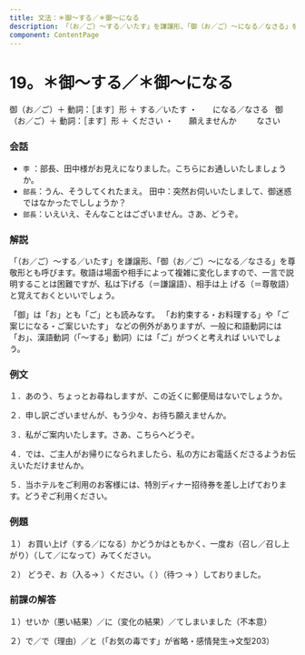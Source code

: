 ```yaml
---
title: 文法：＊御～する／＊御～になる
description: 「（お／ご）～する／いたす」を謙譲形、「御（お／ご）～になる／なさる」を尊敬形とも呼びます。敬語は場面や相手によって複雑に変化しますので、一言で説明することは困難ですが、私は下げる（＝謙譲語）、相手は上 げる（＝尊敬語）と覚えておくといいでしょう。
component: ContentPage
---
```



# 19。＊御～する／＊御～になる
御（お／ご）＋ 動詞：［ます］形 ＋ する／いたす ・
                                                              になる／なさる  
御（お／ご）＋ 動詞：［ます］形 ＋ ください ・
                                                  願えませんか  
                                                               なさい  

### 会話
- `李` ：部長、田中様がお見えになりました。こちらにお通しいたしましょうか。
- `部長`：うん、そうしてくれたまえ。 田中：突然お伺いいたしまして、御迷惑ではなかったでししょうか？
- `部長`：いえいえ、そんなことはございません。さあ、どうぞ。

### 解説
「（お／ご）～する／いたす」を謙譲形、「御（お／ご）～になる／なさる」を尊敬形とも呼びます。敬語は場面や相手によって複雑に変化しますので、一言で説明することは困難ですが、私は下げる（＝謙譲語）、相手は上 げる（＝尊敬語）と覚えておくといいでしょう。

「御」は「お」とも「ご」とも読みなす。 「お約束する・お料理する」や「ご案じになる・ご案じいたす」 などの例外がありますが、一般に和語動詞には「お」、漢語動詞（「～する」動詞）には「ご」がつくと考えれば いいでしょう。

### 例文
１．あのう、ちょっとお尋ねしますが、この近くに郵便局はないでしょうか。

２．申し訳ございませんが、もう少々、お待ち願えませんか。

３．私がご案内いたします。さあ、こちらへどうぞ。

４．では、ご主人がお帰りになられましたら、私の方にお電話くださるようお伝えいただけませんか。

５．当ホテルをご利用のお客様には、特別ディナー招待券を差し上げております。どうぞご利用ください。

### 例題
１） お買い上げ（する／になる）かどうかはともかく、一度お（召し／召し上がり）（して／になって）みてください。    

２） どうぞ、お（入る→ ）ください。（ ）（待つ → ）しておりました。

### 前課の解答
１）せいか（悪い結果）／に（変化の結果）／てしまいました（不本意）

２）で／で（理由）／と（「お気の毒です」が省略・感情発生→文型203）
